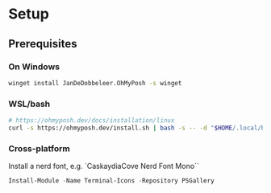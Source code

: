 # Setup

## Prerequisites

### On Windows

```bash
winget install JanDeDobbeleer.OhMyPosh -s winget
```

### WSL/bash

```bash
# https://ohmyposh.dev/docs/installation/linux
curl -s https://ohmyposh.dev/install.sh | bash -s -- -d "$HOME/.local/bin"
```

### Cross-platform

Install a nerd font, e.g. `CaskaydiaCove Nerd Font Mono``

```powershell
Install-Module -Name Terminal-Icons -Repository PSGallery
```
